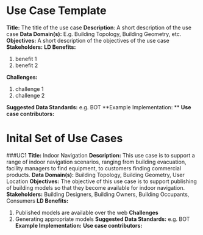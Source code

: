 # Use Case Template

**Title:** The title of the use case
**Description**: A short description of the use case
**Data Domain(s):** E.g. Building Topology, Building Geometry, etc.
**Objectives:** A short description of the objectives of the use case
**Stakeholders:**
**LD Benefits:**
  1. benefit 1
  2. benefit 2
  
**Challenges:**
  1. challenge 1
  2. challenge 2
  
**Suggested Data Standards:** e.g. BOT
**Example Implementation: **
**Use case contributors:** 

# Inital Set of Use Cases
###UC1
**Title:** Indoor Navigation
**Description:** This use case is to support a range of indoor navigation scenarios, ranging from building evacuation, facility managers to find equipment, to customers finding commercial products. 
**Data Domain(s):** Building Topology, Building Geometry, User Location
**Objectives:** The objective of this use case is to support publishing of building models so that they become available for indoor navigation. 
**Stakeholders:** Building Designers, Building Owners, Building Occupants, Consumers
**LD Benefits:**
  1. Published models are available over the web
**Challenges**
  1. Generating appropriate models
**Suggested Data Standards:** e.g. BOT
**Example Implementation:** 
**Use case contributors:**








